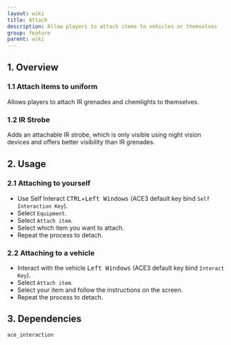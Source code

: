 ```yaml
---
layout: wiki
title: Attach
description: Allow players to attach items to vehicles or themselves
group: feature
parent: wiki
---
```


## 1. Overview

### 1.1 Attach items to uniform
Allows players to attach IR grenades and chemlights to themselves.

### 1.2 IR Strobe
Adds an attachable IR strobe, which is only visible using night vision devices and offers better visibility than IR grenades.

## 2. Usage

### 2.1 Attaching to yourself
- Use Self Interact <kbd>CTRL</kbd>+<kbd>Left Windows</kbd> (ACE3 default key bind `Self Interaction Key`).
- Select `Equipment`.
- Select `Attach item`.
- Select which item you want to attach.
- Repeat the process to detach.

### 2.2 Attaching to a vehicle
- Interact with the vehicle <kbd>Left Windows</kbd> (ACE3 default key bind `Interact Key`).
- Select `Attach item`.
- Select your item and follow the instructions on the screen.
- Repeat the process to detach.

## 3. Dependencies

`ace_interaction`
